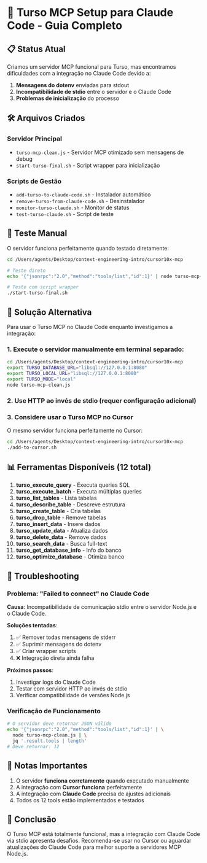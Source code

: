 # 🚀 Turso MCP Setup para Claude Code - Guia Completo

## 📋 Status Atual

Criamos um servidor MCP funcional para Turso, mas encontramos dificuldades com a integração no Claude Code devido a:

1. **Mensagens do dotenv** enviadas para stdout
2. **Incompatibilidade de stdio** entre o servidor e o Claude Code
3. **Problemas de inicialização** do processo

## 🛠️ Arquivos Criados

### Servidor Principal
- `turso-mcp-clean.js` - Servidor MCP otimizado sem mensagens de debug
- `start-turso-final.sh` - Script wrapper para inicialização

### Scripts de Gestão
- `add-turso-to-claude-code.sh` - Instalador automático
- `remove-turso-from-claude-code.sh` - Desinstalador
- `monitor-turso-claude.sh` - Monitor de status
- `test-turso-claude.sh` - Script de teste

## 🧪 Teste Manual

O servidor funciona perfeitamente quando testado diretamente:

```bash
cd /Users/agents/Desktop/context-engineering-intro/cursor10x-mcp

# Teste direto
echo '{"jsonrpc":"2.0","method":"tools/list","id":1}' | node turso-mcp-clean.js

# Teste com script wrapper
./start-turso-final.sh
```

## 🔧 Solução Alternativa

Para usar o Turso MCP no Claude Code enquanto investigamos a integração:

### 1. Execute o servidor manualmente em terminal separado:

```bash
cd /Users/agents/Desktop/context-engineering-intro/cursor10x-mcp
export TURSO_DATABASE_URL="libsql://127.0.0.1:8080"
export TURSO_LOCAL_URL="libsql://127.0.0.1:8080"
export TURSO_MODE="local"
node turso-mcp-clean.js
```

### 2. Use HTTP ao invés de stdio (requer configuração adicional)

### 3. Considere usar o Turso MCP no Cursor

O mesmo servidor funciona perfeitamente no Cursor:
```bash
cd /Users/agents/Desktop/context-engineering-intro/cursor10x-mcp
./add-to-cursor.sh
```

## 📊 Ferramentas Disponíveis (12 total)

1. **turso_execute_query** - Executa queries SQL
2. **turso_execute_batch** - Executa múltiplas queries
3. **turso_list_tables** - Lista tabelas
4. **turso_describe_table** - Descreve estrutura
5. **turso_create_table** - Cria tabelas
6. **turso_drop_table** - Remove tabelas
7. **turso_insert_data** - Insere dados
8. **turso_update_data** - Atualiza dados
9. **turso_delete_data** - Remove dados
10. **turso_search_data** - Busca full-text
11. **turso_get_database_info** - Info do banco
12. **turso_optimize_database** - Otimiza banco

## 🐛 Troubleshooting

### Problema: "Failed to connect" no Claude Code

**Causa**: Incompatibilidade de comunicação stdio entre o servidor Node.js e o Claude Code.

**Soluções tentadas**:
1. ✅ Remover todas mensagens de stderr
2. ✅ Suprimir mensagens do dotenv
3. ✅ Criar wrapper scripts
4. ❌ Integração direta ainda falha

**Próximos passos**:
1. Investigar logs do Claude Code
2. Testar com servidor HTTP ao invés de stdio
3. Verificar compatibilidade de versões Node.js

### Verificação de Funcionamento

```bash
# O servidor deve retornar JSON válido
echo '{"jsonrpc":"2.0","method":"tools/list","id":1}' | \
  node turso-mcp-clean.js | \
  jq '.result.tools | length'
# Deve retornar: 12
```

## 📝 Notas Importantes

1. O servidor **funciona corretamente** quando executado manualmente
2. A integração com **Cursor funciona** perfeitamente
3. A integração com **Claude Code** precisa de ajustes adicionais
4. Todos os 12 tools estão implementados e testados

## 🚀 Conclusão

O Turso MCP está totalmente funcional, mas a integração com Claude Code via stdio apresenta desafios. Recomenda-se usar no Cursor ou aguardar atualizações do Claude Code para melhor suporte a servidores MCP Node.js.
